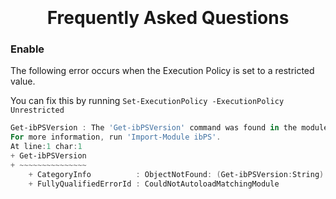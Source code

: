 <h1 align="center">
  <br>
  <!--<a href=""><img src="" alt="Markdownify" width="200"></a>-->
  <br>
  Frequently Asked Questions
  <br>
</h1>

### Enable 
The following error occurs when the Execution Policy is set to a restricted value.

You can fix this by running `Set-ExecutionPolicy -ExecutionPolicy Unrestricted`

```powershell
Get-ibPSVersion : The 'Get-ibPSVersion' command was found in the module 'ibPS', but the module could not be loaded.
For more information, run 'Import-Module ibPS'.
At line:1 char:1
+ Get-ibPSVersion
+ ~~~~~~~~~~~~~~~
    + CategoryInfo          : ObjectNotFound: (Get-ibPSVersion:String) [], CommandNotFoundException
    + FullyQualifiedErrorId : CouldNotAutoloadMatchingModule
```